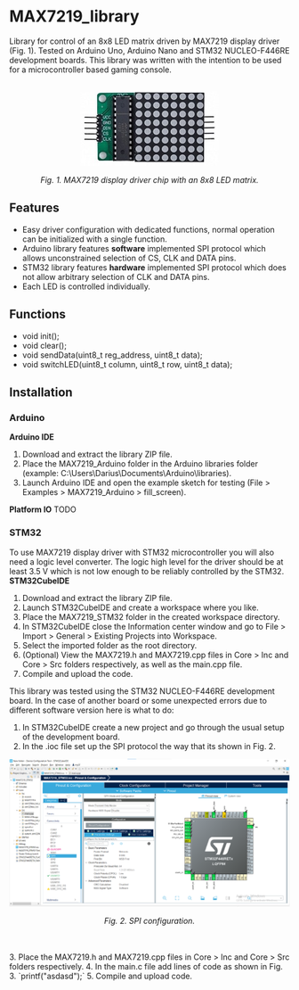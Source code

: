# MAX7219_library
Library for control of an 8x8 LED matrix driven by MAX7219 display driver (Fig. 1). Tested on Arduino Uno, Arduino Nano and STM32 NUCLEO-F446RE development boards. This library was written with the intention to be used for a microcontroller based gaming console.
<br></br>
<p align="center">
  <img src="https://github.com/dariusur/MAX7219_library/blob/main/images/MAX7219_LED_matrix.jpg">
</p>
<p align="center">
<i>Fig. 1. MAX7219 display driver chip with an 8x8 LED matrix.</i>
</p>
      
## Features
- Easy driver configuration with dedicated functions, normal operation can be initialized with a single function.
- Arduino library features **software** implemented SPI protocol which allows unconstrained selection of CS, CLK and DATA pins.
- STM32 library features **hardware** implemented SPI protocol which does not allow arbitrary selection of CLK and DATA pins.
- Each LED is controlled individually.

## Functions
- void init();
- void clear();
- void sendData(uint8_t reg_address, uint8_t data);
- void switchLED(uint8_t column, uint8_t row, uint8_t data);

## Installation
### Arduino
**Arduino IDE**
1. Download and extract the library ZIP file.
2. Place the MAX7219_Arduino folder in the Arduino libraries folder (example: C:\Users\Darius\Documents\Arduino\libraries).
3. Launch Arduino IDE and open the example sketch for testing (File > Examples > MAX7219_Arduino > fill_screen).

**Platform IO**
TODO

### STM32
To use MAX7219 display driver with STM32 microcontroller you will also need a logic level converter. The logic high level for the driver should be at least 3.5 V which is not low enough to be reliably controlled by the STM32.
**STM32CubeIDE**
1. Download and extract the library ZIP file.
2. Launch STM32CubeIDE and create a workspace where you like.
3. Place the MAX7219_STM32 folder in the created workspace directory.
4. In STM32CubeIDE close the Information center window and go to File > Import > General > Existing Projects into Workspace.
5. Select the imported folder as the root directory.
6. (Optional) View the MAX7219.h and MAX7219.cpp files in Core > Inc and Core > Src folders respectively, as well as the main.cpp file.
7. Compile and upload the code.

This library was tested using the STM32 NUCLEO-F446RE development board. In the case of another board or some unexpected errors due to different software version here is what to do:
1. In STM32CubeIDE create a new project and go through the usual setup of the development board.
2. In the .ioc file set up the SPI protocol the way that its shown in Fig. 2.
<p align="center">
  <img src="https://github.com/dariusur/MAX7219_library/blob/main/images/SPI_config.png">
</p>
<p align="center">
  <i>Fig. 2. SPI configuration.</i>
</p>
<br></br>
3. Place the MAX7219.h and MAX7219.cpp files in Core > Inc and Core > Src folders respectively.
4. In the main.c file add lines of code as shown in Fig. 3.
`printf("asdasd");`
5. Compile and upload code.
